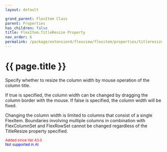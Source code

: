 ```yaml
---
layout: default

grand_parent: FlexItem Class
parent: Properties
has_children: false
title: FlexItem.TitleResize Property
nav_order: 6
permalink: /package/extension4/flexview/flexitem/properties/titleresize
---
```

# {{ page.title }}

Specify whether to resize the column width by mouse operation of the column title.

If true is specified, the column width can be changed by dragging the column border with the mouse.
If false is specified, the column width will be fixed.

Changing the column width is limited to columns that consist of a single FlexItem. Boundaries involving multiple columns in combination with FlexColumnSet and FlexRowSet cannot be changed regardless of the TitleResize property specified.

<small><span style="color:red">Added since Ver.4.1.0</span></small>
<br><small><span style="color:blue">Not supported in AI</span></small>